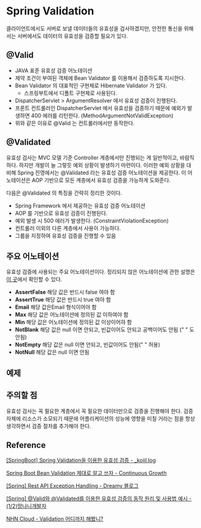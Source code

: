 # Spring Validation

클라이언트에서도 서버로 보낼 데이터들의 유효성을 검사하겠지만, 안전한 통신을 위해서는 서버에서도 데이터의 유효성을 검증할 필요가 있다.

## @Valid

- JAVA 표준 유효성 검증 어노테이션
- 제약 조건이 부여된 객체에 Bean Validator 를 이용해서 검증하도록 지시한다.
- Bean Validator 의 대표적인 구현체로 Hibernate Validator 가 있다.
  - 스프링부트에서 디폴트 구현체로 사용된다.
- DispatcherServlet > ArgumentResolver 에서 유효성 검증이 진행된다.
- 프론트 컨트롤러인 DispatcherServlet 에서 유효성을 검증하기 때문에 예외가 발생하면 400 에러를 리턴한다. (MethodArgumentNotValidException)
- 위와 같은 이유로 @Valid 는 컨트롤러에서만 동작한다.

## @Validated

유효성 검사는 MVC 모델 기준 Controller 계층에서만 진행되는 게 일반적이고, 바람직하다. 하지만 개발이 늘 그렇듯 예외 상황이 발생하기 마련이다.
이러한 예외 상황을 대비해 Spring 진영에서는 @Validated 라는 유효성 검증 어노테이션을 제공한다. 이 어노테이션은 AOP 기반으로 모든 계층에서 유효성 검증을 가능하게 도와준다.

다음은 @Validated 의 특징을 간략히 정리한 것이다.

- Spring Framework 에서 제공하는 유효성 검증 어노테이션
- AOP 를 기반으로 유효성 검증이 진행된다.
- 예외 발생 시 500 에러가 발생한다. (ConstraintViolationException)
- 컨트롤러 이외의 다른 계층에서 사용이 가능하다.
- 그룹을 지정하여 유효성 검증을 진행할 수 있음

## 주요 어노테이션

유효성 검증에 사용되는 주요 어노테이션이다. 
정리되지 않은 어노테이션에 관한 설명은 [이 곳](https://javaee.github.io/javaee-spec/javadocs/javax/validation/constraints/package-summary.html)에서 확인할 수 있다.

- **AssertFalse** 해당 값은 반드시 false 여야 함
- **AssertTrue** 해당 값은 반드시 true 여야 함 
- **Email** 해당 값은Email 형식이어야 함
- **Max** 해당 값은 어노테이션에 정의된 값 이하여야 함
- **Min** 해당 값은 어노테이션에 정의된 값 이상이어햐 함
- **NotBlank** 해당 값은 null 이면 안되고, 빈값이어도 안되고 공백이어도 안됨 (" " 도 안됨)
- **NotEmpty** 해당 값은 null 이면 안되고, 빈값이어도 안됨(" " 허용)
- **NotNull** 해당 값은 null 이면 안됨


## 예제



## 주의할 점

유효성 검사는 꼭 필요한 계층에서 꼭 필요한 데이터만으로 검증을 진행해야 한다.
검증 자체에 리소스가 소모되기 때문에 어플리케이션의 성능에 영향을 미칠 거라는 점을 항상 생각하면서 검증 절차를 추가해야 한다.

## Reference

[[SpringBoot] Spring Validation을 이용한 유효성 검증 - _koiil.log](https://velog.io/@_koiil/SpringBoot-Spring-Validation%EC%9D%84-%EC%9D%B4%EC%9A%A9%ED%95%9C-%EC%9C%A0%ED%9A%A8%EC%84%B1-%EA%B2%80%EC%A6%9D)

[Spring Boot Bean Validation 제대로 알고 쓰자 - Continuous Growth](https://kapentaz.github.io/spring/Spring-Boo-Bean-Validation-%EC%A0%9C%EB%8C%80%EB%A1%9C-%EC%95%8C%EA%B3%A0-%EC%93%B0%EC%9E%90/#)

[[Spring] Rest API Exception Handling - Dreamy 블로그](https://blog.naver.com/PostView.naver?blogId=writer0713&logNo=221605253778&parentCategoryNo=&categoryNo=83&viewDate=&isShowPopularPosts=true&from=search)

[[Spring] @Valid와 @Validated를 이용한 유효성 검증의 동작 원리 및 사용법 예시 - (1/2)망나니개발자](https://mangkyu.tistory.com/174)

[NHN Cloud - Validation 어디까지 해봤니?](https://meetup.toast.com/posts/223)